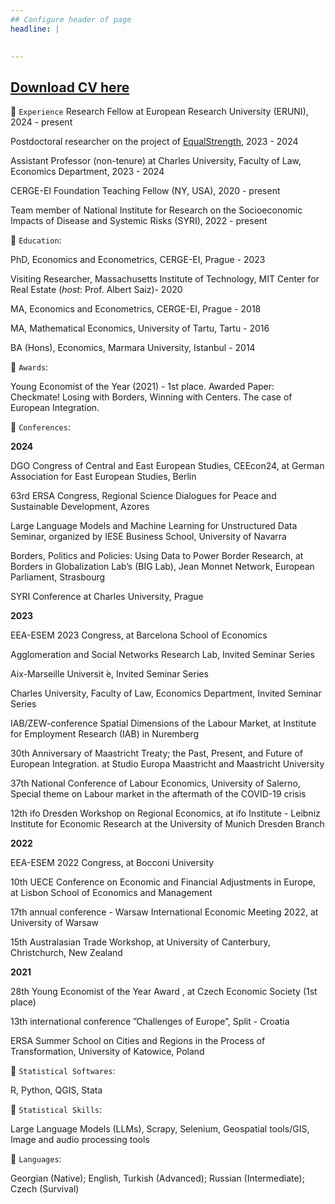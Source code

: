 ```yaml
---
## Configure header of page
headline: |
  

---
```


<!-- this is a subheadline -->


## [Download CV here](https://drive.google.com/file/d/1v2EmyvCGG5Kwb3P_IivCIXLVKXlA9-lM/view)


🔸 `Experience`
Research Fellow at European Research University (ERUNI), 2024 - present

Postdoctoral researcher on the project of [EqualStrength](https://equalstrength.eu), 2023 - 2024

Assistant Professor (non-tenure) at Charles University, Faculty of Law, Economics Department, 2023 - 2024

CERGE-EI Foundation Teaching Fellow (NY, USA), 2020 - present

Team member of National Institute for Research on the Socioeconomic 
Impacts of Disease and Systemic Risks (SYRI), 2022 - present

🔸 `Education`:

PhD, Economics and Econometrics, CERGE-EI, Prague - 2023

Visiting Researcher, Massachusetts Institute of Technology, MIT Center for Real Estate (_host_: Prof. Albert Saiz)- 2020 

MA, Economics and Econometrics, CERGE-EI, Prague - 2018

MA, Mathematical Economics, University of Tartu, Tartu - 2016

BA (Hons), Economics, Marmara University, Istanbul - 2014

🔸 `Awards`:

Young Economist of the Year (2021) - 1st place. Awarded Paper: Checkmate! Losing with Borders, Winning with Centers. The case of European Integration.

🔸 `Conferences`:

**2024** 

DGO Congress of Central and East European Studies, CEEcon24, at German Association for East European Studies, Berlin 

63rd ERSA Congress, Regional Science Dialogues for Peace and Sustainable Development, Azores
   
Large Language Models and Machine Learning for Unstructured Data Seminar, organized by IESE Business School, University of Navarra 

Borders, Politics and Policies: Using Data to Power Border Research, at Borders in Globalization Lab’s (BIG Lab), Jean Monnet Network, European Parliament, Strasbourg 
   
SYRI Conference at Charles University, Prague

**2023**

EEA-ESEM 2023 Congress, at Barcelona School of Economics

Agglomeration and Social Networks Research Lab, Invited Seminar Series

Aix-Marseille Universit ́e, Invited Seminar Series

Charles University, Faculty of Law, Economics Department, Invited Seminar Series

IAB/ZEW-conference Spatial Dimensions of the Labour Market, at Institute for Employment Research
(IAB) in Nuremberg 

30th Anniversary of Maastricht Treaty; the Past, Present, and Future of European Integration. at
Studio Europa Maastricht and Maastricht University 

37th National Conference of Labour Economics, University of Salerno, Special theme on Labour market
in the aftermath of the COVID-19 crisis 

12th ifo Dresden Workshop on Regional Economics, at ifo Institute - Leibniz Institute for Economic
Research at the University of Munich Dresden Branch

**2022**

EEA-ESEM 2022 Congress, at Bocconi University

10th UECE Conference on Economic and Financial Adjustments in Europe, at Lisbon School of Economics
and Management

17th annual conference - Warsaw International Economic Meeting 2022, at University of Warsaw

15th Australasian Trade Workshop, at University of Canterbury, Christchurch, New Zealand

**2021** 

28th Young Economist of the Year Award , at Czech Economic Society (1st place)

13th international conference ”Challenges of Europe”, Split - Croatia

ERSA Summer School on Cities and Regions in the Process of Transformation, University of Katowice,
Poland

 🔸 `Statistical Softwares`:

R, Python, QGIS, Stata

 🔸 `Statistical Skills`:

 Large Language Models (LLMs), Scrapy, Selenium, Geospatial tools/GIS, Image and audio processing tools

 🔸 `Languages`:

 Georgian (Native); English, Turkish (Advanced); Russian (Intermediate); Czech (Survival)



 





